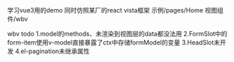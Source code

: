 学习vue3用的demo
同时仿照某厂的react vista框架
示例/pages/Home
视图组件/wbv

wbv todo
1.model的methods、未渲染到视图层的data都没法用
2.FormSlot中的form-item使用v-model直接暴露了ctx中存储formModel的变量
3.HeadSlot未开发
4.el-pagination未继承属性
